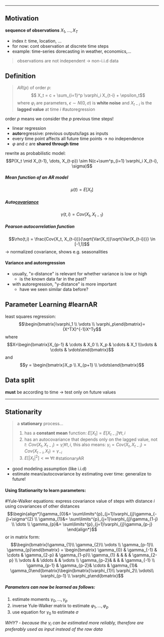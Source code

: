 -----

## Motivation

**sequence of observations** $X_1, \dots, X_T$
- index $t$: time, location, ...
- for now: cont observation at discrete time steps
- example: time-series dorecasting in weather, economics,...

> observations are not independent → non-i.i.d data


## Definition

> $AR(p)$ of order $p$:
> $$ X_t = c + \sum_{i=1}^p \varphi_i X_{t-i} + \epsilon_t$$ where $\varphi_i$ are parameters, $\epsilon\sim N(0, \sigma)$ is **white noise** and $X_{t-i}$ is the **lagged value** at time $i$
> #autoregression

order $p$ means we consider the $p$ previous time steps!
 
- linear regression
- **auto**regressive: previous outputs/lags as inputs
- every time point affects all future time points → no independence
- $\varphi$ and $c$ are **shared through time**

rewrite as probabilistic model:
$$P(X_t \mid X_{t-1}, \dots, X_{t-p}) \sim N(c+\sum^p_{i=1} \varphi_i X_{t-i}, \sigma)$$

##### Mean function of an AR model
$$\mu(t) = E[X_t]$$

##### Auto[covariance](https://en.wikipedia.org/wiki/Covariance)
$$\gamma(t, i) = Cov(X_t, X_{t-1})$$

##### Pearson autocorrelation function
$$\rho(t,i) = \frac{Cov(X_t, X_{t-i})}{\sqrt{Var(X_t)}\sqrt{Var(X_{t-i})}} \in [-1,1]$$
→ normalized covariance, shows e.g. seasonalities

#### Variance and autoregression
- usually, "x-distance" is relevant for whether variance is low or high
	- is the known data far in the past?
- with autoregression, "y-distance" is more important
	- have we seen similar data before?


## Parameter Learning #learnAR

least squares regression:
$$\begin{bmatrix}\varphi_1 \\ \vdots \\ \varphi_p\end{bmatrix}=(X^TX)^{-1}X^Ty$$
where
$$X=\begin{bmatrix}X_{p-1} & \cdots & X_0 \\ X_p & \cdots & X_1 \\\vdots & \cdots & \vdots\end{bmatrix}$$
and $$y = \begin{bmatrix}X_p \\ X_{p+1} \\ \vdots\end{bmatrix}$$


## Data split

**must** be according to time
→ test only on future values

-----
## Stationarity

> a **stationary** process...
> 1. has a **constant mean** function: $E[X_t] = E[X_{t-i}] \forall t, i$
> 2. has an autocovariance that depends only on the lagged value, not $t$: $Cov(X_t, X_{t-i}) = \gamma_i \forall t, i$, this also means: $\gamma_i = Cov(X_t, X_{t-i}) = Cov(X_{t-i}, X_t) = \gamma_{-i}$
> 3. $E[|X_t|^2] < \infty\>\forall t$
> #stationaryAR

- good modeling assumption (like i.i.d)
- estimate mean/autocovariance by estimating over time: generalize to future!

#### Using Stationarity to learn parameters:

#Yule-Walker equations: express covariance value of steps with distance $i$ using covariances of other distances$$\begin{align*}\gamma_{0}&= \sum\limits^{p}_{j=1}\varphi_{j}\gamma_{-j}+\sigma^{2} \\ \gamma_{1}&= \sum\limits^{p}_{j=1}\varphi_{j}\gamma_{1-j} \\
\dots \\
\gamma_{p}&= \sum\limits^{p}_{j=1}\varphi_{j}\gamma_{p-j}
\end{align*}$$or in matrix form:$$\begin{bmatrix}\gamma_{1}\\ \gamma_{2}\\ \vdots \\ \gamma_{p-1}\\ \gamma_{p}\end{bmatrix} = \begin{bmatrix} \gamma_{0} & \gamma_{-1} & \cdots  & \gamma_{2-p} & \gamma_{1-p}\\ \gamma_{1} & & & & \gamma_{2-p} \\ \vdots & & \ddots & & \vdots \\ \gamma_{p-2}& & & & \gamma_{-1} \\ \gamma_{p-1} & \gamma_{p-2}& \cdots  & \gamma_{1}& \gamma_0\end{bmatrix}\begin{bmatrix}\varphi_{1}\\ \varphi_2\\ \vdots\\ \varphi_{p-1} \\ \varphi_p\end{bmatrix}$$
##### Parameters can now be learned as follows:
1. estimate moments $\gamma_{0}, \dots, \gamma_p$
2. inverse Yule-Walker matrix to estimate $\varphi_{1}, \dots, \varphi_p$
3. use equation for $\gamma_{0}$ to estimate $\sigma$

*WHY? - because the $\gamma_i$ can be estimated more reliably, therefore are preferably used as input instead of the raw data*